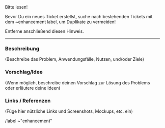 Bitte lesen!

Bevor Du ein neues Ticket erstellst, suche nach bestehenden Tickets mit dem ~enhancement label, um Duplikate zu vermeiden!

Entferne anschließend diesen Hinweis.

-------

### Beschreibung

(Beschreibe das Problem, Anwendungsfälle, Nutzen, und/oder Ziele)

### Vorschlag/Idee

(Wenn möglich, beschreibe deinen Vorschlag zur Lösung des Problems oder erläutere deine Ideen)

### Links / Referenzen

(Füge hier nützliche Links und Screenshots, Mockups, etc. ein)

/label ~"enhancement"
